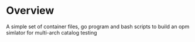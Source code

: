 # Overview

A simple set of container files, go program and bash scripts to build an opm simlator
for multi-arch catalog testing
